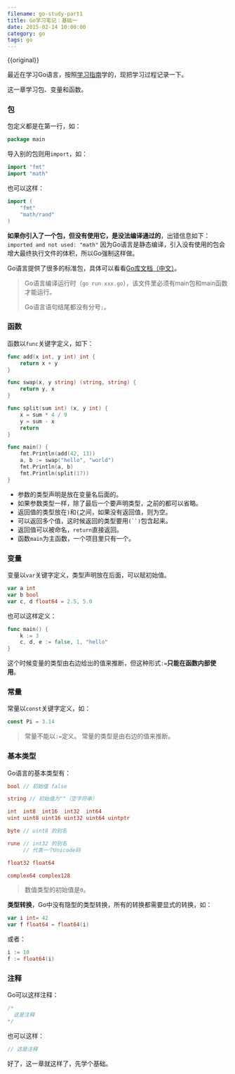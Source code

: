 ```yaml
---
filename: go-study-part1
title: Go学习笔记：基础一
date: 2015-02-14 10:00:00
category: go
tags: go
---
```

{{original}}

最近在学习Go语言，按照[学习指南](http://tour.golangtc.com/list)学的，现把学习过程记录一下。

这一章学习包、变量和函数。

### 包
包定义都是在第一行，如：

```go
package main
```
导入别的包则用`import`，如：

```go
import "fmt"
import "math"
```
也可以这样：

```go
import (
	"fmt"
	"math/rand"
)
```
**如果你引入了一个包，但没有使用它，是没法编译通过的**，出错信息如下：
`imported and not used: "math"`
因为Go语言是静态编译，引入没有使用的包会增大最终执行文件的体积，所以Go强制这样做。

Go语言提供了很多的标准包，具体可以看看[Go库文档（中文）](http://mygodoc.oschina.mopaas.com/)。
>Go语言编译运行时（`go run xxx.go`），该文件里必须有main包和main函数才能运行。
>
>Go语言语句结尾都没有分号`;`。

<!--more-->
### 函数
函数以`func`关键字定义，如下：

```go
func add(x int, y int) int {
	return x + y
}

func swap(x, y string) (string, string) {
	return y, x
}

func split(sum int) (x, y int) {
	x = sum * 4 / 9
	y = sum - x
	return
}

func main() {
	fmt.Println(add(42, 13))
	a, b := swap("hello", "world")
	fmt.Println(a, b)
	fmt.Println(split(17))
}
```
* 参数的类型声明是放在变量名后面的。
* 如果参数类型一样，除了最后一个要声明类型，之前的都可以省略。
* 返回值的类型放在`)`和`{`之间，如果没有返回值，则为空。
* 可以返回多个值，这时候返回的类型要用`(``)`包含起来。
* 返回值可以被命名，`return`直接返回。
* 函数`main`为主函数，一个项目里只有一个。

### 变量
变量以`var`关键字定义，类型声明放在后面，可以赋初始值。

```go
var a int
var b bool
var c, d float64 = 2.5, 5.0
```
也可以这样定义：

```go
func main() {
    k := 3
    c, d, e := false, 1, "hello"
}
```
这个时候变量的类型由右边给出的值来推断，但这种形式`:=`**只能在函数内部使用**。

### 常量
常量以`const`关键字定义，如：

```go
const Pi = 3.14
```
>常量不能以`:=`定义。
>常量的类型是由右边的值来推断。

### 基本类型
Go语言的基本类型有：

```go
bool // 初始值 false

string // 初始值为""（空字符串）

int  int8  int16  int32  int64
uint uint8 uint16 uint32 uint64 uintptr

byte // uint8 的别名

rune // int32 的别名
     // 代表一个Unicode码

float32 float64

complex64 complex128
```
>数值类型的初始值是`0`。

**类型转换**，Go中没有隐型的类型转换，所有的转换都需要显式的转换，如：

```go
var i int= 42
var f float64 = float64(i)
```
或者：

```go
i := 10
f := float64(i)
```

### 注释
Go可以这样注释：

```go
/*
  这是注释
*/
```
也可以这样：

```go
// 这是注释
```

好了，这一章就这样了，先学个基础。
